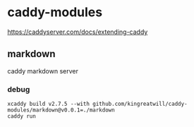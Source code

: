 # caddy-modules

https://caddyserver.com/docs/extending-caddy

## markdown
caddy markdown server

### debug

```
xcaddy build v2.7.5 --with github.com/kingreatwill/caddy-modules/markdown@v0.0.1=./markdown
caddy run
```

